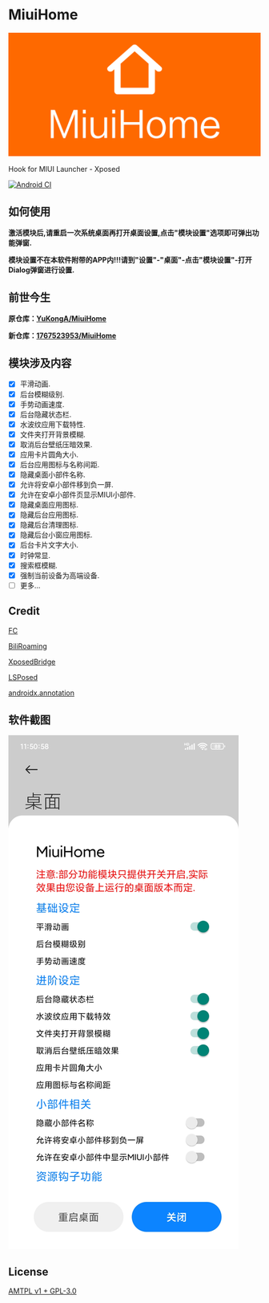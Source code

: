 # MiuiHome

![Launcher](https://github.com/1767523953/MiuiHome/blob/main/Pic/Launcher.png)

Hook for MIUI Launcher - Xposed

[![Android CI](https://github.com/1767523953/MiuiHome/actions/workflows/main.yml/badge.svg)](https://github.com/1767523953/MiuiHome/actions/workflows/main.yml)

## 如何使用

__激活模块后,请重启一次系统桌面再打开桌面设置,点击"模块设置"选项即可弹出功能弹窗.__

__模块设置不在本软件附带的APP内!!!请到"设置"-"桌面"-点击"模块设置"-打开Dialog弹窗进行设置.__

## 前世今生

__原仓库：[YuKongA/MiuiHome](https://github.com/YuKongA/MiuiHome)__

__新仓库：[1767523953/MiuiHome](https://github.com/1767523953/MiuiHome)__

## 模块涉及内容

- [x] 平滑动画.
- [x] 后台模糊级别.
- [x] 手势动画速度.
- [x] 后台隐藏状态栏.
- [x] 水波纹应用下载特性.
- [x] 文件夹打开背景模糊.
- [x] 取消后台壁纸压暗效果.
- [x] 应用卡片圆角大小.
- [x] 后台应用图标与名称间距.
- [x] 隐藏桌面小部件名称.
- [x] 允许将安卓小部件移到负一屏.
- [x] 允许在安卓小部件页显示MIUI小部件.
- [x] 隐藏桌面应用图标.
- [x] 隐藏后台应用图标.
- [x] 隐藏后台清理图标.
- [x] 隐藏后台小窗应用图标.
- [x] 后台卡片文字大小.
- [x] 时钟常显.
- [x] 搜索框模糊.
- [x] 强制当前设备为高端设备.
- [ ] 更多...

## Credit

[FC](https://github.com/ejiaogl/FuckCoolapk)

[BiliRoaming](https://github.com/yujincheng08/BiliRoaming/blob/master/LICENSE)

[XposedBridge](https://github.com/rovo89/XposedBridge)

[LSPosed](https://github.com/LSPosed/LSPosed)

[androidx.annotation](https://android.googlesource.com/platform/frameworks/support/+/androidx-master-dev/annotation/annotation/)

## 软件截图

![Screenshot](https://github.com/1767523953/MiuiHome/blob/main/Pic/Screenshot.jpg)

## License

[AMTPL v1 + GPL-3.0](LICENSE)
